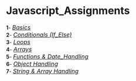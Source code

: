 # Javascript_Assignments
__1__- <a href="https://github.com/Ahmadjajja/Assignment-04---js-Questions--week04" target="_blank" style="font-size: 16px;dispaly:inline-block;">_Basics_</a> <br/>
__2__- <a href="https://github.com/Ahmadjajja/Assignment-05-JS-Question" target="_blank" style="font-size: 16px;dispaly:inline-block;">_Conditionals (If_Else)_</a> <br/>
__3__- <a href="https://github.com/Ahmadjajja/SMIT-WMA-6-A-E/blob/main/Assignments/assignment09-part1.pdf" target="_blank" style="font-size: 16px;dispaly:inline-block;">_Loops_</a> <br/>
__4__- <a href="https://github.com/Ahmadjajja/SMIT-WMA-6-A-E/blob/main/Assignments/Assignment09-part2.pdf " target="_blank" style="font-size: 16px;dispaly:inline-block;">_Arrays_</a> <br/>
__5__- <a href="https://github.com/Ahmadjajja/SMIT-WMA-6-A-E/blob/main/Assignments/JavascriptAssignment10.md" target="_blank" style="font-size: 16px;dispaly:inline-block;">_Functions & Date_Handling_</a> <br/>
__6__- <a href="https://github.com/Ahmadjajja/SMIT-WMA-6-A-E/blob/main/Assignments/JavascriptAssignment11.md" target="_blank" style="font-size: 16px;dispaly:inline-block;">_Object Handling_</a> <br/>
__7__- <a href="https://github.com/Ahmadjajja/SMIT-WMA-6-A-E/blob/main/Assignments/JavascriptAssignment12.md" target="_blank" style="font-size: 16px;dispaly:inline-block;">_String & Array Handling_</a> <br/>
